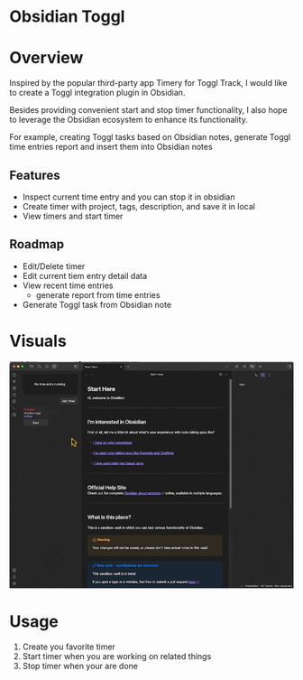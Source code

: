 # Obsidian Toggl

# Overview

Inspired by the popular third-party app Timery for Toggl Track, I would like to create a Toggl integration plugin in Obsidian. 

Besides providing convenient start and stop timer functionality, I also hope to leverage the Obsidian ecosystem to enhance its functionality.

For example, creating Toggl tasks based on Obsidian notes, generate Toggl time entries report and insert them into Obsidian notes

## Features

- Inspect current time entry and you can stop it in obsidian
- Create timer with project, tags, description, and save it in local
- View timers and start timer

## Roadmap

- Edit/Delete timer
- Edit current tiem entry detail data
- View recent time entries
  - generate report from time entries
- Generate Toggl task from Obsidian note

# Visuals

![](./docs/visuals.gif)

# Usage

1. Create you favorite timer
2. Start timer when you are working on related things
3. Stop timer when your are done
